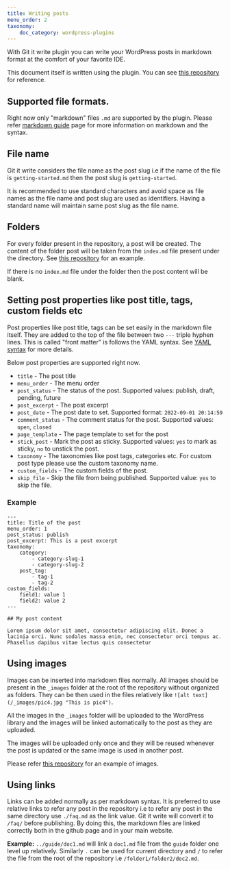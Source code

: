 ```yaml
---
title: Writing posts
menu_order: 2
taxonomy:
    doc_category: wordpress-plugins
---
```


With Git it write plugin you can write your WordPress posts in markdown format at the comfort of your favorite IDE.

This document itself is written using the plugin. You can see [this repository](https://github.com/vaakash/aakash-web/tree/master/docs) for reference.

## Supported file formats.

Right now only "markdown" files `.md` are supported by the plugin. Please refer [markdown guide](https://www.markdownguide.org/basic-syntax/) page for more information on markdown and the syntax.

## File name

Git it write considers the file name as the post slug i.e if the name of the file is `getting-started.md` then the post slug is `getting-started`. 

It is recommended to use standard characters and avoid space as file names as the file name and post slug are used as identifiers. Having a standard name will maintain same post slug as the file name.

## Folders

For every folder present in the repository, a post will be created. The content of the folder post will be taken from the `index.md` file present under the directory. See [this repository](https://github.com/vaakash/aakash-web/tree/master/docs) for an example.

If there is no `index.md` file under the folder then the post content will be blank.

## Setting post properties like post title, tags, custom fields etc

Post properties like post title, tags can be set easily in the markdown file itself. They are added to the top of the file between two `---` triple hyphen lines. This is called "front matter" is follows the YAML syntax. See [YAML syntax](https://docs.ansible.com/ansible/latest/reference_appendices/YAMLSyntax.html) for more details.

Below post properties are supported right now.

* `title` - The post title
* `menu_order` - The menu order
* `post_status` - The status of the post. Supported values: publish, draft, pending, future
* `post_excerpt` - The post excerpt
* `post_date` - The post date to set. Supported format: `2022-09-01 20:14:59`
* `comment_status` - The comment status for the post. Supported values: `open`, `closed`
* `page_template` - The page template to set for the post
* `stick_post` - Mark the post as sticky. Supported values: `yes` to mark as sticky, `no` to unstick the post.
* `taxonomy` - The taxonomies like post tags, categories etc. For custom post type please use the custom taxonomy name.
* `custom_fields` - The custom fields of the post.
* `skip_file` - Skip the file from being published. Supported value: `yes` to skip the file.

### Example

```
---
title: Title of the post
menu_order: 1
post_status: publish
post_excerpt: This is a post excerpt
taxonomy:
    category:
        - category-slug-1
        - category-slug-2
    post_tag:
        - tag-1
        - tag-2
custom_fields:
    field1: value 1
    field2: value 2
---

## My post content

Lorem ipsum dolor sit amet, consectetur adipiscing elit. Donec a lacinia orci. Nunc sodales massa enim, nec consectetur orci tempus ac. Phasellus dapibus vitae lectus quis consectetur
```

## Using images

Images can be inserted into markdown files normally. All images should be present in the `_images` folder at the root of the repository without organized as folders. They can be then used in the files relatively like `![alt text](/_images/pic4.jpg "This is pic4")`.

All the images in the `_images` folder will be uploaded to the WordPress library and the images will be linked automatically to the post as they are uploaded.

The images will be uploaded only once and they will be reused whenever the post is updated or the same image is used in another post.

Please refer [this repository](https://github.com/vaakash/test/) for an example of images.

## Using links

Links can be added normally as per markdown syntax. It is preferred to use relative links to refer any post in the repository i.e to refer any post in the same directory use `./faq.md` as the link value. Git it write will convert it to `/faq/` before publishing. By doing this, the markdown files are linked correctly both in the github page and in your main website.

**Example:** `../guide/doc1.md` will link a `doc1.md` file from the `guide` folder one level up relatively. Similarly `.` can be used for current directory and `/` to refer the file from the root of the repository i.e `/folder1/folder2/doc2.md`.
